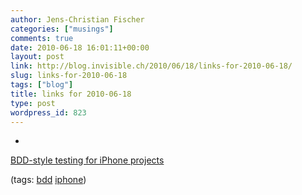 ```yaml
---
author: Jens-Christian Fischer
categories: ["musings"]
comments: true
date: 2010-06-18 16:01:11+00:00
layout: post
link: http://blog.invisible.ch/2010/06/18/links-for-2010-06-18/
slug: links-for-2010-06-18
tags: ["blog"]
title: links for 2010-06-18
type: post
wordpress_id: 823
---
```


  * 
                

[BDD-style testing for iPhone projects](http://pivotallabs.com/users/amilligan/blog/articles/1267-bdd-style-testing-for-iphone-projects)


                
                

(tags: [bdd](http://delicious.com/jaycee/bdd) [iphone](http://delicious.com/jaycee/iphone))


            
